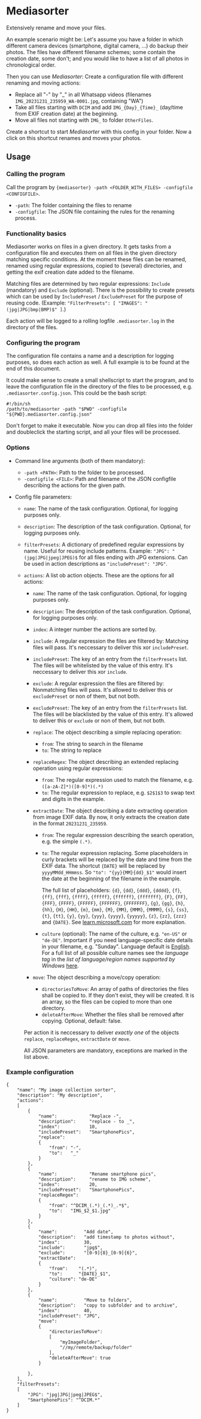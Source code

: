 # Mediasorter

Extensively rename and move your files.

An example scenario might be: Let's assume you have a folder in which different camera devices (smartphone, digital camera, ...) do backup their photos. The files have different filename schemes; some contain the creation date, some don't; and you would like to have a list of all photos in chronological order.

Then you can use *Mediasorter*: Create a configuration file with different renaming and moving actions:
- Replace all "-" by "_" in all Whatsapp videos (filenames `IMG_20231231_235959_WA-0001.jpg`, containing "WA")
- Take all files starting with `DCIM` and add `IMG_{Day}_{Time}_` (day/time from EXIF creation date) at the beginning.
- Move all files not starting with `IMG_` to folder `OtherFiles`.

Create a shortcut to start *Mediasorter* with this config in your folder. Now a click on this shortcut renames and moves your photos.

## Usage

### Calling the program

Call the program by `{mediasorter} -path <FOLDER_WITH_FILES> -configfile <CONFIGFILE>`.
- `-path`: The folder containing the files to rename
- `-configfile`: The JSON file containing the rules for the renaming process.

### Functionality basics

Mediasorter works on files in a given directory. It gets tasks from a configuration file and executes them on all files in the given directory matching specific conditions. At the moment these files can be renamed, renamed using regular expressions, copied to (several) directories, and getting the exif creation date added to the filename.

Matching files are determined by two regular expressions: `Include` (mandatory) and `Exclude` (optional). There is the possibility to create presets which can be used by `IncludePreset` / `ExcludePreset` for the purpose of reusing code. (Example: `"FilterPresets": [ "IMAGES": "(jpg|JPG|bmp|BMP)$" ]`.)

Each action will be logged to a rolling logfile `.mediasorter.log` in the directory of the files.

### Configuring the program

The configuration file contains a name and a description for logging purposes, so does each action as well. A full example is to be found at the end of this document.

It could make sense to create a small shellscript to start the program, and to leave the configuration file in the directory of the files to be processed, e.g. `.mediasorter.config.json`. This could be the bash script:

```
#!/bin/sh
/path/to/mediasorter -path "$PWD" -configfile "${PWD}.mediasorter.config.json"
```
Don't forget to make it executable. Now you can drop all files into the folder and doubleclick the starting script, and all your files will be processed.

### Options

- Command line arguments (both of them mandatory):
  - `-path <PATH>`: Path to the folder to be processed.
  - `-configfile <FILE>`: Path and filename of the JSON configfile describing the actions for the given path.

- Config file parameters:
  - `name`: The name of the task configuration. Optional, for logging purposes only.
  - `description`: The description of the task configuration. Optional, for logging purposes only.
  - `filterPresets`: A dictionary of predefined regular expressions by name. Useful for reusing include patterns. Example: `"JPG": "(jpg|JPG|jpeg|JPEG)$` for all files ending with JPG extensions. Can be used in action descriptions as `"includePreset": "JPG"`.
  - `actions`: A list ob action objects. These are the options for all actions:
    - `name`: The name of the task configuration. Optional, for logging purposes only.
	- `description`: The description of the task configuration. Optional, for logging purposes only.
	- `index`: A integer number the actions are sorted by.
	- `include`: A regular expression the files are filtered by: Matching files will pass. It's neccessary to deliver this xor `includePreset`.
	- `includePreset`: The key of an entry from the `filterPresets` list. The files will be whitelisted by the value of this entry. It's neccessary to deliver this xor `include`.
	- `exclude`: A regular expression the files are filtered by: Nonmatching files will pass. It's allowed to deliver this or `excludePreset` or non of them, but not both.
	- `excludePreset`: The key of an entry from the `filterPresets` list. The files will be blacklisted by the value of this entry. It's allowed to deliver this or `exclude` or non of them, but not both.
	- `replace`: The object describing a simple replacing operation:
	  - `from`: The string to search in the filename
	  - `to`: The string to replace
	- `replaceRegex`: The object describing an extended replacing operation using regular expressions:
	  - `from`: The regular expression used to match the filename, e.g. `([a-zA-Z]*)([0-9]*)(.*)`
	  - `to`: The regular expression to replace, e.g. `$2$1$3` to swap text and digits in the example.
	- `extractDate`: The object describing a date extracting operation from image EXIF data. By now, it only extracts the creation date in the format `20231231_235959`.
	  - `from`: The regular expression describing the search operation, e.g. the simple `(.*)`.
	  - `to`: The regular expression replacing. Some placeholders in curly brackets will be replaced by the date and time from the EXIF data. The shortcut `{DATE}` will be replaced by `yyyyMMdd_HHmmss`. So  `"to": "{yy}{MM}{dd}_$1"` would insert the date at the beginning of the filename in the example.
	  
	    The full list of placeholders: `{d}`, `{dd}`, `{ddd}`, `{dddd}`, `{f}`, `{ff}`, `{fff}`, `{ffff}`, `{fffff}`, `{ffffff}`, `{fffffff}`, `{F}`, `{FF}`, `{FFF}`, `{FFFF}`, `{FFFFF}`, `{FFFFFF}`, `{FFFFFFF}`, `{g}`, `{gg}`, `{h}`, `{hh}`, `{H}`, `{HH}`, `{m}`, `{mm}`, `{M}`, `{MM}`, `{MMM}`, `{MMMM}`, `{s}`, `{ss}`, `{t}`, `{tt}`, `{y}`, `{yy}`, `{yyy}`, `{yyyy}`, `{yyyyy}`, `{z}`, `{zz}`, `{zzz}` and `{DATE}`. See [learn.microsoft.com](https://learn.microsoft.com/en-us/dotnet/standard/base-types/custom-date-and-time-format-strings) for more explanation.
	  - `culture` (optional): The name of the culture, e.g. `"en-US"` or `"de-DE"`. Important if you need language-specific date details in your filename, e.g. "Sunday". Language default is [English](https://learn.microsoft.com/en-us/dotnet/api/system.globalization.cultureinfo.invariantculture?view=net-6.0). For a full list of all possible culture names see the *language tag* in the *list of language/region names supported by Windows* [here](https://learn.microsoft.com/en-us/openspecs/windows_protocols/ms-lcid/a9eac961-e77d-41a6-90a5-ce1a8b0cdb9c).
	  
	- `move`: The object describing a move/copy operation:
	  - `directoriesToMove`: An array of paths of directories the files shall be copied to. If they don't exist, they will be created. It is an array, so the files can be copied to more than one directory.
	  - `deleteAfterMove`: Whether the files shall be removed after copying. Optional, default: false.

    Per action it is neccessary to deliver *exactly one* of the objects `replace`, `replaceRegex`, `extractDate` or `move`.
	
	All JSON parameters are mandatory, exceptions are marked in the list above.


### Example configuration


```
{
	"name": "My image collection sorter",
	"description": "My description",
	"actions":
	[
		{
			"name":            "Replace -",
			"description":     "replace - to _",
			"index":           10,
			"includePreset":   "SmartphonePics",
			"replace": 
			{
				"from": "-",
				"to":   "_"
			}
		},
		{
			"name":            "Rename smartphone pics",
			"description":     "rename to IMG scheme",
			"index":           20,
			"includePreset":   "SmartphonePics",
			"replaceRegex": 
			{
				"from": "^DCIM_(.*)_(.*)_.*$",
				"to":   "IMG_$2_$1.jpg"
			}
		},
		{
			"name":          "Add date",
			"description":   "add timestamp to photos without",
			"index":         30,
			"include":       "jpg$",
			"exclude":       "[0-9]{8}_[0-9]{6}",
			"extractDate": 
			{
				"from":    "(.*)",
				"to":      "{DATE}_$1",
				"culture": "de-DE"
			}
		},
		{
			"name":          "Move to folders",
			"description":   "copy to subfolder and to archive",
			"index":         40,
			"includePreset": "JPG",
			"move": 
			{
				"directoriesToMove": 
				[
					"myImageFolder",
					"//my/remote/backup/folder"
				],
				"deleteAfterMove": true
			}			
			
		},
	],	
	"filterPresets":
	[
		"JPG": "jpg|JPG|jpeg|JPEG$",
		"SmartphonePics": "^DCIM.*"
	]
}
```